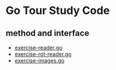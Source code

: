 # Go Tour Study Code

## method and interface

- [exercise-reader.go](./src/main/methods/exercise-reader.go)
- [exercise-rot-reader.go](./src/main/methods/exercise-rot-reader.go)
- [exercise-images.go](./src/main/methods/exercise-images.go)
